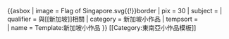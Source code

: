 {{asbox
| image     = Flag of Singapore.svg{{!}}border
| pix       = 30
| subject   = 
| qualifier = 與[[新加坡]]相關
| category  = 新加坡小作品
| tempsort  =  
| name      = Template:新加坡小作品
}}
<noinclude>
[[Category:東南亞小作品模板]]
</noinclude>